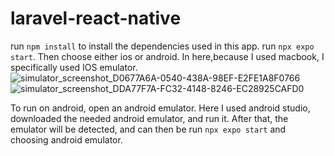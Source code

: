 # laravel-react-native

run `npm install` to install the dependencies used in this app.
run `npx expo start`. Then choose either ios or android. In here,because I used macbook, I specifically used IOS emulator.![simulator_screenshot_D0677A6A-0540-438A-98EF-E2FE1A8F0766](https://user-images.githubusercontent.com/73422524/233502233-53285206-298d-475b-afc6-9392c1bbccf9.png)
![simulator_screenshot_DDA77F7A-FC32-4148-8246-EC28925CAFD0](https://user-images.githubusercontent.com/73422524/233502252-28a19e18-4f98-421c-a84d-045c96e6c097.png)

To run on android, open an android emulator. Here I used android studio, downloaded the needed android emulator, and run it. After that, the emulator will be detected, and can then be run `npx expo start` and choosing android emulator.
